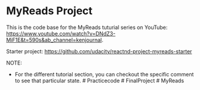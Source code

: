 # MyReads Project

This is the code base for the MyReads tuturial series on YouTube: https://www.youtube.com/watch?v=DNdZ3-MiF1E&t=590s&ab_channel=kenjournal.

Starter project: https://github.com/udacity/reactnd-project-myreads-starter

NOTE:
- For the different tutorial section, you can checkout the specific comment to see that particular state.
#   P r a c t i c e c o d e  
 #   F i n a l P r o j e c t  
 #   M y R e a d s  
 